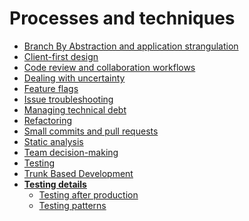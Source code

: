 <!-- generated by markdown-notes-tree -->

# Processes and techniques

<!-- optional markdown-notes-tree directory description starts here -->

<!-- optional markdown-notes-tree directory description ends here -->

-   [Branch By Abstraction and application strangulation](Branch-by-abstraction-application-strangulation.md)
-   [Client-first design](Client-first-design.md)
-   [Code review and collaboration workflows](Code-review-collaboration.md)
-   [Dealing with uncertainty](Dealing-with-uncertainty.md)
-   [Feature flags](Feature-flags.md)
-   [Issue troubleshooting](Issue-troubleshooting.md)
-   [Managing technical debt](Managing-technical-debt.md)
-   [Refactoring](Refactoring.md)
-   [Small commits and pull requests](Small-commits-pull-requests.md)
-   [Static analysis](Static-analysis.md)
-   [Team decision-making](Team-decision-making.md)
-   [Testing](Testing.md)
-   [Trunk Based Development](Trunk-Based-Development.md)
-   [**Testing details**](testing-details/README.md)
    -   [Testing after production](testing-details/Testing-after-production.md)
    -   [Testing patterns](testing-details/Testing-patterns.md)
